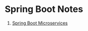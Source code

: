 # Spring Boot Notes


1. [Spring Boot Microservices](/Java/SpringBoot/Spring%20Boot%20Microservices/README.md)